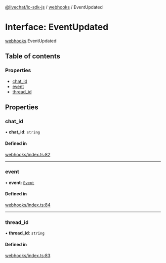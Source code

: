 [@livechat/lc-sdk-js](../README.md) / [webhooks](../modules/webhooks.md) / EventUpdated

# Interface: EventUpdated

[webhooks](../modules/webhooks.md).EventUpdated

## Table of contents

### Properties

- [chat\_id](webhooks.EventUpdated.md#chat_id)
- [event](webhooks.EventUpdated.md#event)
- [thread\_id](webhooks.EventUpdated.md#thread_id)

## Properties

### chat\_id

• **chat\_id**: `string`

#### Defined in

[webhooks/index.ts:82](https://github.com/livechat/lc-sdk-js/blob/7431f2f/src/webhooks/index.ts#L82)

___

### event

• **event**: [`Event`](../modules/objects.md#event)

#### Defined in

[webhooks/index.ts:84](https://github.com/livechat/lc-sdk-js/blob/7431f2f/src/webhooks/index.ts#L84)

___

### thread\_id

• **thread\_id**: `string`

#### Defined in

[webhooks/index.ts:83](https://github.com/livechat/lc-sdk-js/blob/7431f2f/src/webhooks/index.ts#L83)
